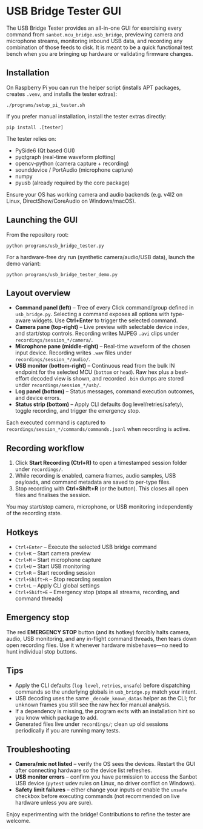 # USB Bridge Tester GUI

The USB Bridge Tester provides an all-in-one GUI for exercising every command
from `sanbot.mcu_bridge.usb_bridge`, previewing camera and microphone streams,
monitoring inbound USB data, and recording any combination of those feeds to
disk. It is meant to be a quick functional test bench when you are bringing up
hardware or validating firmware changes.

## Installation

On Raspberry Pi you can run the helper script (installs APT packages, creates
`.venv`, and installs the tester extras):

```
./programs/setup_pi_tester.sh
```

If you prefer manual installation, install the tester extras directly:

```
pip install .[tester]
```

The tester relies on:

- PySide6 (Qt based GUI)
- pyqtgraph (real-time waveform plotting)
- opencv-python (camera capture + recording)
- sounddevice / PortAudio (microphone capture)
- numpy
- pyusb (already required by the core package)

Ensure your OS has working camera and audio backends (e.g. v4l2 on Linux,
DirectShow/CoreAudio on Windows/macOS).

## Launching the GUI

From the repository root:

```
python programs/usb_bridge_tester.py
```

For a hardware-free dry run (synthetic camera/audio/USB data), launch the demo
variant:

```
python programs/usb_bridge_tester_demo.py
```

## Layout overview

- **Command panel (left)** – Tree of every Click command/group defined in
  `usb_bridge.py`. Selecting a command exposes all options with type-aware
  widgets. Use **Ctrl+Enter** to trigger the selected command.
- **Camera pane (top-right)** – Live preview with selectable device index, and
  start/stop controls. Recording writes MJPEG `.avi` clips under
  `recordings/session_*/camera/`.
- **Microphone pane (middle-right)** – Real-time waveform of the chosen input
  device. Recording writes `.wav` files under
  `recordings/session_*/audio/`.
- **USB monitor (bottom-right)** – Continuous read from the bulk IN endpoint for
  the selected MCU (`bottom` or `head`). Raw hex plus a best-effort decoded view
  is shown, and recorded `.bin` dumps are stored under
  `recordings/session_*/usb/`.
- **Log panel (bottom)** – Status messages, command execution outcomes, and
  device errors.
- **Status strip (bottom)** – Apply CLI defaults (log level/retries/safety),
  toggle recording, and trigger the emergency stop.

Each executed command is captured to `recordings/session_*/commands/commands.jsonl`
when recording is active.

## Recording workflow

1. Click **Start Recording (Ctrl+R)** to open a timestamped session folder under
   `recordings/`.
2. While recording is enabled, camera frames, audio samples, USB payloads, and
   command metadata are saved to per-type files.
3. Stop recording with **Ctrl+Shift+R** (or the button). This closes all open
   files and finalises the session.

You may start/stop camera, microphone, or USB monitoring independently of the
recording state.

## Hotkeys

- `Ctrl+Enter` – Execute the selected USB bridge command
- `Ctrl+K` – Start camera preview
- `Ctrl+M` – Start microphone capture
- `Ctrl+U` – Start USB monitoring
- `Ctrl+R` – Start recording session
- `Ctrl+Shift+R` – Stop recording session
- `Ctrl+L` – Apply CLI global settings
- `Ctrl+Shift+E` – Emergency stop (stops all streams, recording, and command
  threads)

## Emergency stop

The red **EMERGENCY STOP** button (and its hotkey) forcibly halts camera,
audio, USB monitoring, and any in-flight command threads, then tears down open
recording files. Use it whenever hardware misbehaves—no need to hunt individual
stop buttons.

## Tips

- Apply the CLI defaults (`log level`, `retries`, `unsafe`) before dispatching
  commands so the underlying globals in `usb_bridge.py` match your intent.
- USB decoding uses the same `_decode_known_datas` helper as the CLI; for
  unknown frames you still see the raw hex for manual analysis.
- If a dependency is missing, the program exits with an installation hint so you
  know which package to add.
- Generated files live under `recordings/`; clean up old sessions periodically
  if you are running many tests.

## Troubleshooting

- **Camera/mic not listed** – verify the OS sees the devices. Restart the GUI
  after connecting hardware so the device list refreshes.
- **USB monitor errors** – confirm you have permission to access the Sanbot USB
  device (`pytest` udev rules on Linux, no driver conflict on Windows).
- **Safety limit failures** – either change your inputs or enable the `unsafe`
  checkbox before executing commands (not recommended on live hardware unless
  you are sure).

Enjoy experimenting with the bridge! Contributions to refine the tester are
welcome.
